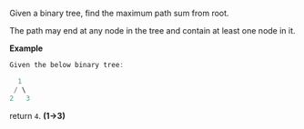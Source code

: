Given a binary tree, find the maximum path sum from root.

The path may end at any node in the tree and contain at least one node in it.

**Example**
```java
Given the below binary tree:

  1
 / \
2   3
```
return `4`. **(1->3)**
